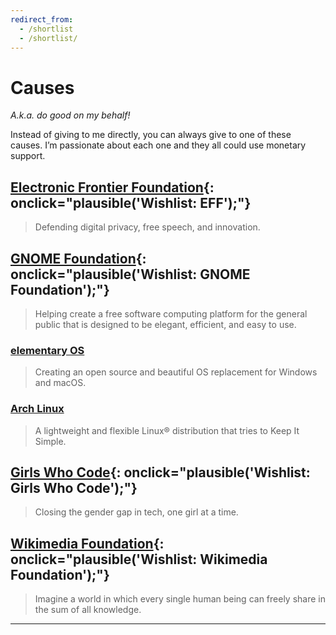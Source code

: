 ```yaml
---
redirect_from:
  - /shortlist
  - /shortlist/
---
```


# Causes

_A.k.a. do good on my behalf!_

Instead of giving to me directly, you can always give to one of these causes. I’m passionate about each one and they all could use monetary support.

## [Electronic Frontier Foundation](https://www.eff.org/){: onclick="plausible('Wishlist: EFF');"}

>Defending digital privacy, free speech, and innovation.

## [GNOME Foundation](https://www.gnome.org/support-gnome/donate/){: onclick="plausible('Wishlist: GNOME Foundation');"}

>Helping create a free software computing platform for the general public that is designed to be elegant, efficient, and easy to use.

### [elementary OS](https://elementary.io/get-involved#funding) 

>Creating an open source and beautiful OS replacement for Windows and macOS. 

### [Arch Linux](https://archlinux.org/donate/)

>A lightweight and flexible Linux® distribution that tries to Keep It Simple.

## [Girls Who Code](https://girlswhocode.com/){: onclick="plausible('Wishlist: Girls Who Code');"}

>Closing the gender gap in tech, one girl at a time.

## [Wikimedia Foundation](https://wikimediafoundation.org/){: onclick="plausible('Wishlist: Wikimedia Foundation');"}

>Imagine a world in which every single human being can freely share in the sum of all knowledge.

---
